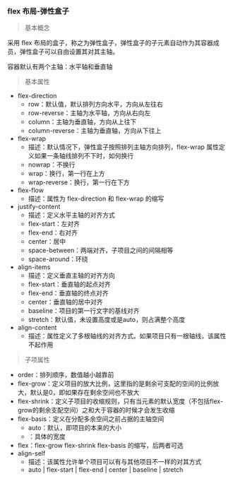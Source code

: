 ### flex 布局-弹性盒子



> 基本概念

采用 flex 布局的盒子，称之为弹性盒子，弹性盒子的子元素自动作为其容器成员，弹性盒子可以自由设置其对其主轴。

容器默认有两个主轴：水平轴和垂直轴



> 基本属性

- flex-direction
  - row：默认值，默认排列方向水平，方向从左往右
  - row-reverse：主轴为水平轴，方向从右向左
  - column：主轴为垂直轴，方向从上往下
  - column-reverse：主轴为垂直轴，方向从下往上
- flex-wrap
  - 描述：默认情况下，弹性盒子按照排列主轴方向排列，flex-wrap 属性定义如果一条轴线排列不下时，如何换行
  - nowrap：不换行
  - wrap：换行，第一行在上方
  - wrap-reverse：换行，第一行在下方
- flex-flow
  - 描述：属性为 flex-direction 和 flex-wrap 的缩写
- justify-content
  - 描述：定义水平主轴的对齐方式
  - flex-start：左对齐
  - flex-end：右对齐
  - center：居中
  - space-between：两端对齐，子项目之间的间隔相等
  - space-around：环绕
- align-items
  - 描述：定义垂直主轴的对齐方向
  - flex-start：垂直轴的起点对齐
  - flex-end：垂直轴的终点对齐
  - center：垂直轴的居中对齐
  - baseline：项目的第一行文字的基线对齐
  - stretch：默认值，未设置高度或是auto，则占满整个高度
- align-content
  - 描述：属性定义了多根轴线的对齐方式。如果项目只有一根轴线，该属性不起作用



> 子项属性

- order：排列顺序，数值越小越靠前
- flex-grow：定义项目的放大比例，这里指的是剩余可支配的空间的比例放大，默认是0，即如果存在剩余空间也不放大
- flex-shrink：定义子项目的收缩规则，只有当元素的默认宽度（不包括flex-grow的剩余支配空间）之和大于容器的时候才会发生收缩
- flex-basis：定义在分配多余空间之前占据的主轴空间
  - auto：默认，即项目的本来的大小
  - <length>：具体的宽度
- flex：flex-grow flex-shrink flex-basis 的缩写，后两者可选
- align-self
  - 描述：该属性允许单个项目可以有与其他项目不一样的对其方式
  - auto | flex-start | flex-end | center | baseline | stretch